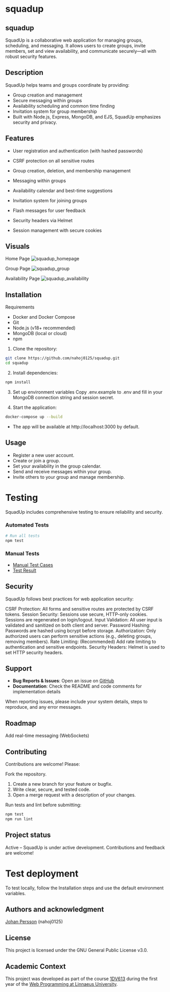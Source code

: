 # squadup

## squadup
SquadUp is a collaborative web application for managing groups, scheduling, and messaging. It allows users to create groups, invite members, set and view availability, and communicate securely—all with robust security features.


## Description
SquadUp helps teams and groups coordinate by providing:

- Group creation and management
- Secure messaging within groups
- Availability scheduling and common time finding
- Invitation system for group membership
- Built with Node.js, Express, MongoDB, and EJS, SquadUp emphasizes security and privacy.

## Features
- User registration and authentication (with hashed passwords)
- CSRF protection on all sensitive routes

- Group creation, deletion, and membership management
- Messaging within groups
- Availability calendar and best-time suggestions
- Invitation system for joining groups
- Flash messages for user feedback
- Security headers via Helmet
- Session management with secure cookies

## Visuals
Home Page
![squadup_homepage](https://github.com/user-attachments/assets/59544102-f0f3-4d9c-a25f-210a6026ff33)

Group Page
![squadup_group](https://github.com/user-attachments/assets/da18fd0a-10da-41c1-a578-cd9464213966)

Availability Page
![squadup_availability](https://github.com/user-attachments/assets/1f3f2a10-742d-4bca-8cd3-6e62c5b47990)

## Installation
Requirements
- Docker and Docker Compose
- Git
- Node.js (v18+ recommended)
- MongoDB (local or cloud)
- npm

1. Clone the repository:
```bash
git clone https://github.com/nahoj0125/squadup.git
cd squadup
```

2. Install dependencies:
```bash
npm install
```

3. Set up environment variables
Copy .env.example to .env and fill in your MongoDB connection string and session secret.

4. Start the application:
```bash
docker-compose up --build
```

- The app will be available at http://localhost:3000 by default.

## Usage
- Register a new user account.
- Create or join a group.
- Set your availability in the group calendar.
- Send and receive messages within your group.
- Invite others to your group and manage membership.

# Testing

SquadUp includes comprehensive testing to ensure reliability and security.

### Automated Tests
```bash
# Run all tests
npm test
```

### Manual Tests
- [Manual Test Cases](docs/manual-tests.md)
- [Test Result](docs/test-result.md) 

## Security
SquadUp follows best practices for web application security:

CSRF Protection: All forms and sensitive routes are protected by CSRF tokens.
Session Security: Sessions use secure, HTTP-only cookies. Sessions are regenerated on login/logout.
Input Validation: All user input is validated and sanitized on both client and server.
Password Hashing: Passwords are hashed using bcrypt before storage.
Authorization: Only authorized users can perform sensitive actions (e.g., deleting groups, removing members).
Rate Limiting: (Recommended) Add rate limiting to authentication and sensitive endpoints.
Security Headers: Helmet is used to set HTTP security headers.

## Support
* **Bug Reports & Issues**: Open an issue on [GitHub](https://github.com/nahoj0125/squadup/issues)
* **Documentation**: Check the README and code comments for implementation details

When reporting issues, please include your system details, steps to reproduce, and any error messages.

## Roadmap
Add real-time messaging (WebSockets)

## Contributing
Contributions are welcome! Please:

Fork the repository.
1. Create a new branch for your feature or bugfix.
2. Write clear, secure, and tested code.
3. Open a merge request with a description of your changes.

Run tests and lint before submitting:
```bash
npm test
npm run lint
```

## Project status
Active – SquadUp is under active development. Contributions and feedback are welcome!

# Test deployment
To test locally, follow the Installation steps and use the default environment variables.

## Authors and acknowledgment
[Johan Persson](https://github.com/nahoj0125) (nahoj0125)

## License
This project is licensed under the GNU General Public License v3.0.

## Academic Context
This project was developed as part of the course [1DV613](https://coursepress.lnu.se/kurser/mjukvaruutvecklingsprojekt/) during the first year of the  [Web Programming at Linnaeus University](https://lnu.se/program/webbprogrammerare/distans-ht/).
